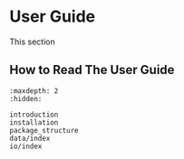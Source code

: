 # User Guide

This section 

## How to Read The User Guide


```{toctree}
:maxdepth: 2
:hidden:

introduction
installation
package_structure
data/index
io/index
```